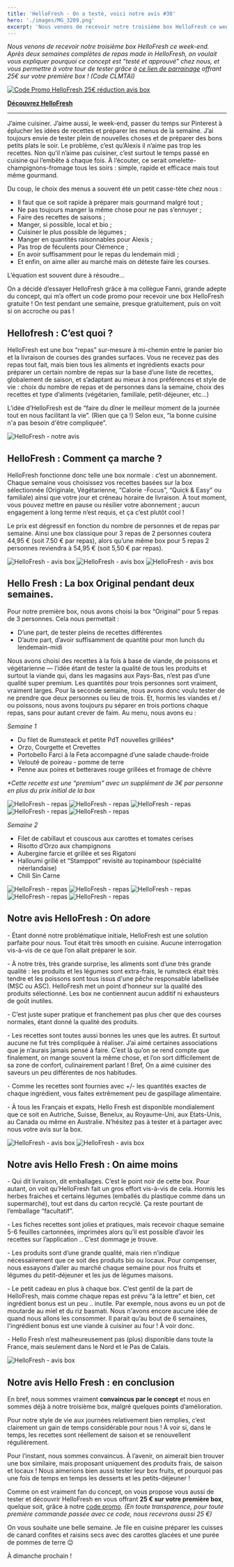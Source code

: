 ```yaml
---
title: 'HelloFresh - On a testé, voici notre avis #38'
hero: './images/MG_3209.png'
excerpt: 'Nous venons de recevoir notre troisième box HelloFresh ce week-end. Après deux semaines complètes de repas made in HelloFresh, on voulait vous expliquer pourquoi ce concept est “testé et approuvé” chez nous, et vous permettre à votre tour de tester grâce à ce lien de parrainage offrant 25€ sur votre première box ! (Code CLMTAI) — J’aime cuisiner.'
---
```


_Nous venons de recevoir notre troisième box HelloFresh ce week-end. Après deux semaines complètes de repas made in HelloFresh, on voulait vous expliquer pourquoi ce concept est “testé et approuvé” chez nous, et vous permettre à votre tour de tester grâce à [ce lien de parrainage](https://www.hellofresh.fr?c=CLMTAI&utm_source=raf-share&utm_medium=referral&utm_campaign=clipboard) offrant 25€ sur votre première box ! (Code CLMTAI)_

[<img alt="Code Promo HelloFresh 25€ réduction avis box" src="./images/hellofresh-discount.jpg">](https://www.hellofresh.fr?c=CLMTAI&utm_source=raf-share&utm_medium=referral&utm_campaign=clipboard)

**[Découvrez HelloFresh](https://www.hellofresh.fr?c=CLMTAI&utm_source=raf-share&utm_medium=referral&utm_campaign=clipboard)**

---

J’aime cuisiner. J’aime aussi, le week-end, passer du temps sur Pinterest à éplucher les idées de recettes et préparer les menus de la semaine. J’ai toujours envie de tester plein de nouvelles choses et de préparer des bons petits plats le soir. Le problème, c’est qu’Alexis il n’aime pas trop les recettes. Non qu’il n’aime pas cuisiner, c’est surtout le temps passé en cuisine qui l’embête à chaque fois. À l’écouter, ce serait omelette-champignons-fromage tous les soirs : simple, rapide et efficace mais tout même gourmand.

Du coup, le choix des menus a souvent été un petit casse-tête chez nous :

- Il faut que ce soit rapide à préparer mais gourmand malgré tout ;
- Ne pas toujours manger la même chose pour ne pas s’ennuyer ;
- Faire des recettes de saisons ;
- Manger, si possible, local et bio ;
- Cuisiner le plus possible de légumes ;
- Manger en quantités raisonnables pour Alexis ;
- Pas trop de féculents pour Clémence ;
- En avoir suffisamment pour le repas du lendemain midi ;
- Et enfin, on aime aller au marché mais on déteste faire les courses.

L’équation est souvent dure à résoudre...

On a décidé d’essayer HelloFresh grâce à ma collègue Fanni, grande adepte du concept, qui m’a offert un code promo pour recevoir une box HelloFresh gratuite ! On test pendant une semaine, presque gratuitement, puis on voit si on accroche ou pas !

## Hellofresh : C’est quoi ?

HelloFresh est une box “repas” sur-mesure à mi-chemin entre le panier bio et la livraison de courses des grandes surfaces. Vous ne recevez pas des repas tout fait, mais bien tous les aliments et ingrédients exacts pour préparer un certain nombre de repas sur la base d’une liste de recettes, globalement de saison, et s’adaptant au mieux à nos préférences et style de vie : choix du nombre de repas et de personnes dans la semaine, choix des recettes et type d’aliments (végétarien, familiale, petit-déjeuner, etc...)

L’idée d’HelloFresh est de “faire du dîner le meilleur moment de la journée tout en nous facilitant la vie”. (Rien que ça !) Selon eux, “la bonne cuisine n'a pas besoin d'être compliquée”.

<img alt="HelloFresh - notre avis" src="./images/MG_3024.png">

## HelloFresh : Comment ça marche ?

HelloFresh fonctionne donc telle une box normale : c’est un abonnement. Chaque semaine vous choisissez vos recettes basées sur la box sélectionnée (Originale, Végétarienne, “Calorie -Focus”, “Quick & Easy” ou familiale) ainsi que votre jour et créneau horaire de livraison. À tout moment, vous pouvez mettre en pause ou résilier votre abonnement ; aucun engagement à long terme n’est requis, et ça c’est plutôt cool !

Le prix est dégressif en fonction du nombre de personnes et de repas par semaine. Ainsi une box classique pour 3 repas de 2 personnes coutera 44,95 € (soit 7.50 € par repas), alors qu’une même box pour 5 repas 2 personnes reviendra à 54,95 € (soit 5,50 € par repas).

<gallery>
<gallery>
<img alt="HelloFresh - avis box" src="./images/MG_3199.png">
<img alt="HelloFresh - avis box" src="./images/MG_3218.png">
<img alt="HelloFresh - avis box" src="./images/MG_3219.png">
</gallery>
</gallery>

## Hello Fresh : La box Original pendant deux semaines.

Pour notre première box, nous avons choisi la box “Original” pour 5 repas de 3 personnes. Cela nous permettait :

- D’une part, de tester pleins de recettes différentes
- D’autre part, d’avoir suffisamment de quantité pour mon lunch du lendemain-midi

Nous avons choisi des recettes à la fois à base de viande, de poissons et végétarienne — l’idée étant de tester la qualité de tous les produits et surtout la viande qui, dans les magasins aux Pays-Bas, n’est pas d’une qualité super premium. Les quantités pour trois personnes sont vraiment, vraiment larges. Pour la seconde semaine, nous avons donc voulu tester de ne prendre que deux personnes ou lieu de trois. Et, hormis les viandes et / ou poissons, nous avons toujours pu séparer en trois portions chaque repas, sans pour autant crever de faim. Au menu, nous avons eu :

_Semaine 1_

- Du filet de Rumsteack et petite PdT nouvelles grillées\*
- Orzo, Courgette et Crevettes
- Portobello Farci à la Feta accompagné d’une salade chaude-froide
- Velouté de poireau - pomme de terre
- Penne aux poires et betteraves rouge grillées et fromage de chèvre

_\*Cette recette est une “premium” avec un supplément de 3€ par personne en plus du prix initial de la box_

<gallery>
<gallery>
<img alt="HelloFresh - repas" src="./images/MG_3034.png">
<img alt="HelloFresh - repas" src="./images/MG_3037.png">
<img alt="HelloFresh - repas" src="./images/MG_3046.png">
<img alt="HelloFresh - repas" src="./images/MG_3054.png">
<img alt="HelloFresh - repas" src="./images/MG_3059.png">
</gallery>
</gallery>

_Semaine 2_

- Filet de cabillaut et couscous aux carottes et tomates cerises
- Risotto d’Orzo aux champignons
- Aubergine farcie et grillée et ses Rigatoni
- Halloumi grillé et “Stamppot” revisité au topinambour (spécialité néerlandaise)
- Chili Sin Carne

<gallery>
<gallery>
<img alt="HelloFresh - repas" src="./images/MG_3111.png">
<img alt="HelloFresh - repas" src="./images/MG_3120.png">
<img alt="HelloFresh - repas" src="./images/MG_3129.png">
<img alt="HelloFresh - repas" src="./images/MG_3139.png">
<img alt="HelloFresh - repas" src="./images/MG_3148.png">
</gallery>
</gallery>

## Notre avis HelloFresh : On adore

\- Étant donné notre problématique initiale, HelloFresh est une solution parfaite pour nous. Tout était très smooth en cuisine. Aucune interrogation vis-à-vis de ce que l’on allait préparer le soir.

\- À notre très, très grande surprise, les aliments sont d’une très grande qualité : les produits et les légumes sont extra-frais, le rumsteck était très tendre et les poissons sont tous issus d'une pêche responsable labellisée (MSC ou ASC). HelloFresh met un point d’honneur sur la qualité des produits sélectionné. Les box ne contiennent aucun additif ni exhausteurs de goût inutiles.

\- C’est juste super pratique et franchement pas plus cher que des courses normales, étant donné la qualité des produits.

\- Les recettes sont toutes aussi bonnes les unes que les autres. Et surtout aucune ne fut très compliquée à réaliser. J’ai aimé certaines associations que je n’aurais jamais pensé à faire. C’est là qu’on se rend compte que finalement, on mange souvent la même chose, et l’on sort difficilement de sa zone de confort, culinairement parlant ! Bref, On a aimé cuisiner des saveurs un peu différentes de nos habitudes.

\- Comme les recettes sont fournies avec +/- les quantités exactes de chaque ingrédient, vous faites extrêmement peu de gaspillage alimentaire.

\- À tous les Français et expats, Hello Fresh est disponible mondialement que ce soit en Autriche, Suisse, Benelux, au Royaume-Uni, aux Etats-Unis, au Canada ou même en Australie. N’hésitez pas à tester et à partager avec nous votre avis sur la box.

<gallery>
<gallery>
<img alt="HelloFresh - avis box" src="./images/MG_3025.png">
<img alt="HelloFresh - avis box" src="./images/MG_3026.png">
</gallery>
</gallery>

## Notre avis Hello Fresh : On aime moins

\- Qui dit livraison, dit emballages. C’est le point noir de cette box. Pour autant, on voit qu’HelloFresh fait un gros effort vis-à-vis de cela. Hormis les herbes fraiches et certains légumes (emballés du plastique comme dans un supermarché), tout est dans du carton recyclé. Ça reste pourtant de l’emballage “facultatif”.

\- Les fiches recettes sont jolies et pratiques, mais recevoir chaque semaine 5-6 feuilles cartonnées, imprimées alors qu’il est possible d’avoir les recettes sur l’application .. C’est dommage je trouve.

\- Les produits sont d’une grande qualité, mais rien n’indique nécessairement que ce soit des produits bio ou locaux. Pour compenser, nous essayons d’aller au marché chaque semaine pour nos fruits et légumes du petit-déjeuner et les jus de légumes maisons.

\- Le petit cadeau en plus à chaque box. C’est gentil de la part de HelloFresh, mais comme chaque repas est prévu “à la lettre” et bien, cet ingrédient bonus est un peu .. inutile. Par exemple, nous avons eu un pot de moutarde au miel et du riz basmati. Nous n'avons encore aucune idée de quand nous allons les consommer. Il parait qu’au bout de 6 semaines, l'ingrédient bonus est une viande à cuisiner au four ! À voir donc.

\- Hello Fresh n’est malheureusement pas (plus) disponible dans toute la France, mais seulement dans le Nord et le Pas de Calais.

<img alt="HelloFresh - avis box" src="./images/MG_3212.png">

## Notre avis Hello Fresh : en conclusion

En bref, nous sommes vraiment **convaincus par le concept** et nous en sommes déjà à notre troisième box, malgré quelques points d’amélioration.

Pour notre style de vie aux journées relativement bien remplies, c’est clairement un gain de temps considérable pour nous ! À voir si, dans le temps, les recettes sont réellement de saison et se renouvellent régulièrement.

Pour l’instant, nous sommes convaincus. À l’avenir, on aimerait bien trouver une box similaire, mais proposant uniquement des produits frais, de saison et locaux ! Nous aimerions bien aussi tester leur box fruits, et pourquoi pas une fois de temps en temps les desserts et les petits-déjeuner !

Comme on est vraiment fan du concept, on vous propose vous aussi de tester et découvrir HelloFresh en vous offrant **25 € sur votre première box**, quelque soit, grâce à notre [code promo](https://www.hellofresh.nl?c=CLMTAI&utm_source=raf-share&utm_medium=referral&utm_campaign=clipboard). _(En toute transparence, pour toute première commande passée avec ce code, nous recevrons aussi 25 €)_

On vous souhaite une belle semaine. Je file en cuisine préparer les cuisses de canard confites et raisins secs avec des carottes glacées et une purée de pommes de terre 😉

À dimanche prochain !
